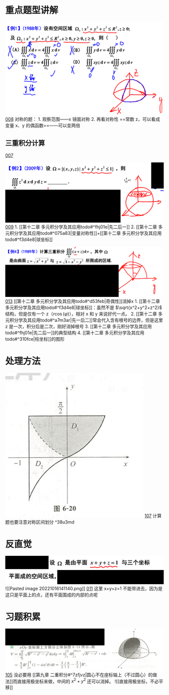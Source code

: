 # 重点题型讲解
![](Attachment/20221017190828.png)
	[008](bookxnotepro://opennote/?nb={eaae9369-1988-4e39-8c00-ce441fc1deb4}&book=54c5b9ae3433e2c72a012cc255d42319&page=7&x=415&y=238&id=19309&uuid=8dc17e0eeaef3195435eae871a1b3bc8)
	对称的题：
	1. 观察范围——x 镜面对称
	2. 再看对称性
	==常数 z，可以看成变量 x、y 的偶函数==——可以变两倍

## 三重积分计算
[007](bookxnotepro://opennote/?nb={eaae9369-1988-4e39-8c00-ce441fc1deb4}&book=54c5b9ae3433e2c72a012cc255d42319&page=6&x=208&y=158&id=19310&uuid=c7ac775a79b0b3525a5457e94f9724ab)

![](Attachment/20221017195522.png)
	[009](bookxnotepro://opennote/?nb={eaae9369-1988-4e39-8c00-ce441fc1deb4}&book=54c5b9ae3433e2c72a012cc255d42319&page=8&x=406&y=156&id=19311&uuid=ee9c3bc1cc737c89836a8b494177452b)
	1. [[第十二章 多元积分学及其应用todo#^fhj01e|先二后一]]
	2. [[第十二章 多元积分学及其应用todo#^075a83|变量对称性]]+[[第十二章 多元积分学及其应用todo#^f3d4e8|球坐标]] 

![](Attachment/20221017201301.png)
	[013](bookxnotepro://opennote/?nb={eaae9369-1988-4e39-8c00-ce441fc1deb4}&book=54c5b9ae3433e2c72a012cc255d42319&page=12&x=472&y=153&id=19312&uuid=94e86b01753af4f42bb9bfdb83c3769d)
	[[第十二章 多元积分学及其应用todo#^d53feb|奇偶性]]消掉x
	1. [[第十二章 多元积分学及其应用todo#^f3d4e8|球坐标]]：虽然不是 $\sqrt{x^2+y^2+z^2}$ 结构，但是仅有一个 z（$r\cos(\varphi)$），相对 x 和 y 来说好代一点。
	2. [[第十二章 多元积分学及其应用todo#^a7m3ar|先一后二]]常会代入含有根号的边界，但是这里 z 是一次，积分后是二次，刚好消掉根号
	3. [[第十二章 多元积分学及其应用todo#^fhj01e|先二后一]]的典型结构
	4. [[第十二章 多元积分学及其应用todo#^310fce|柱坐标]]的图形

# 处理方法

![](Attachment/20221025215820.png)
	[107](bookxnotepro://opennote/?nb={4b0b849c-f284-459f-9b9c-e14b0ecf8ba2}&book=4db326750425a2eac028b50acbc37456&page=106&x=373&y=417&id=108&uuid=d0b7c81af0fec1d9638b093d5a28fe50)
	计算题也要注意对称区间划分
	 ^38u3md

# 反直觉

![](Attachment/20221016141232.png)
![[Pasted image 20221016141140.png]]
[011](bookxnotepro://opennote/?nb={eaae9369-1988-4e39-8c00-ce441fc1deb4}&book=54c5b9ae3433e2c72a012cc255d42319&page=10&x=138&y=434&id=19075&uuid=f31e0928af66a9c9f8be1f5ff5d56839)
这里 x+y+z=1 不能带进去，因为是这只是平面上的点，还有平面围成的内部的点呢
# 习题积累

![](Attachment/20221023165822.png)
	[105](bookxnotepro://opennote/?nb={4b0b849c-f284-459f-9b9c-e14b0ecf8ba2}&book=4db326750425a2eac028b50acbc37456&page=104&x=249&y=624&id=105&uuid=dcceef3e9ad775000979278be3dc220c)
	没必要用 [[第九章 二重积分#^7zfjvz|圆心不在座标轴上（不过圆心）的做法]]而直接用极坐标来做，中间的 $x^2+y^2$ 还可以消掉。
	![[直接用极坐标，不必平移]]




